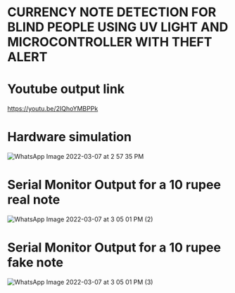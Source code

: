 # CURRENCY NOTE DETECTION FOR BLIND PEOPLE USING UV LIGHT AND MICROCONTROLLER WITH THEFT ALERT
# Youtube output link
https://youtu.be/2IQhoYMBPPk

# Hardware simulation

![WhatsApp Image 2022-03-07 at 2 57 35 PM](https://user-images.githubusercontent.com/98890597/157004745-48a51c1c-d848-4ae5-b669-8284f18f832f.jpeg)

# Serial Monitor Output for a 10 rupee real note

![WhatsApp Image 2022-03-07 at 3 05 01 PM (2)](https://user-images.githubusercontent.com/98890597/157005557-b153d42a-3389-460f-b7df-b4a3438a992b.jpeg)

# Serial Monitor Output for a 10 rupee fake note

![WhatsApp Image 2022-03-07 at 3 05 01 PM (3)](https://user-images.githubusercontent.com/98890597/157005646-bec8d62f-c70a-485b-9b3b-1d2a6805a819.jpeg)


